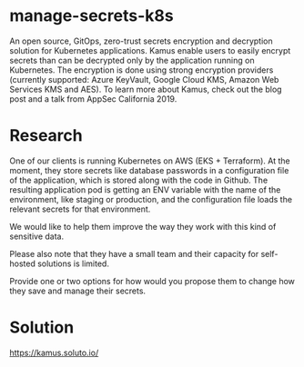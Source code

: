 # manage-secrets-k8s

An open source, GitOps, zero-trust secrets encryption and decryption solution for Kubernetes applications. Kamus enable users to easily encrypt secrets than can be decrypted only by the application running on Kubernetes. The encryption is done using strong encryption providers (currently supported: Azure KeyVault, Google Cloud KMS, Amazon Web Services KMS and AES). To learn more about Kamus, check out the blog post and a talk from AppSec California 2019.

# Research 
One of our clients is running Kubernetes on AWS (EKS + Terraform). At the moment, they store secrets like database passwords in a configuration file of the application, which is stored along with the code in Github. The resulting application pod is getting an ENV variable with the name of the environment, like staging or production, and the configuration file loads the relevant secrets for that environment.

We would like to help them improve the way they work with this kind of sensitive data.

Please also note that they have a small team and their capacity for self-hosted solutions is limited.

Provide one or two options for how would you propose them to change how they save and manage their secrets.

# Solution 

https://kamus.soluto.io/